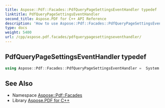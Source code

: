 ```yaml
---
title: Aspose::Pdf::Facades::PdfQueryPageSettingsEventHandler typedef
linktitle: PdfQueryPageSettingsEventHandler
second_title: Aspose.PDF for C++ API Reference
description: 'How to use Aspose::Pdf::Facades::PdfQueryPageSettingsEventHandler typedef in C++.'
type: docs
weight: 5400
url: /cpp/aspose.pdf.facades/pdfquerypagesettingseventhandler/
---
```

## PdfQueryPageSettingsEventHandler typedef




```cpp
using Aspose::Pdf::Facades::PdfQueryPageSettingsEventHandler =  System::MulticastDelegate<void(System::SharedPtr<System::Object>, System::SharedPtr<Aspose::Pdf::Printing::PdfQueryPageSettingsEventArgs>, System::SharedPtr<PdfPrintPageInfo>)>
```

## See Also

* Namespace [Aspose::Pdf::Facades](../)
* Library [Aspose.PDF for C++](../../)
